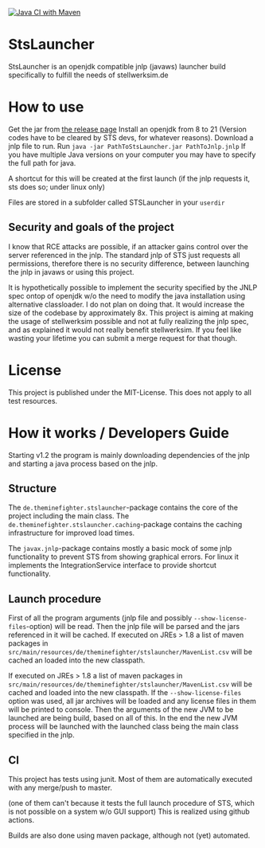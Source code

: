 [![Java CI with Maven](https://github.com/TheMinefighter/StsLauncher/actions/workflows/maven.yml/badge.svg)](https://github.com/TheMinefighter/StsLauncher/actions/workflows/maven.yml)
# StsLauncher
StsLauncher is an openjdk compatible jnlp (javaws) launcher build specifically to fulfill the needs of stellwerksim.de
# How to use
Get the jar from [the release page](https://github.com/TheMinefighter/StsLauncher/releases/)
Install an openjdk from 8 to 21 (Version codes have to be cleared by STS devs, for whatever reasons).
Download a jnlp file to run.
Run `java -jar PathToStsLauncher.jar PathToJnlp.jnlp`
If you have multiple Java versions on your computer you may have to specify the full path for java.

A shortcut for this will be created at the first launch
(if the jnlp requests it, sts does so; under linux only)

Files are stored in a subfolder called STSLauncher in your `userdir`
## Security and goals of the project
I know that RCE attacks are possible, if an attacker gains control over the server referenced in the jnlp.
The standard jnlp of STS just requests all permissions, 
therefore there is no security difference, between launching the jnlp in javaws or using this project.

It is hypothetically possible to implement the security specified by the JNLP spec ontop of openjdk
w/o the need to modify the java installation using alternative classloader.
I do not plan on doing that. It would increase the size of the codebase by approximately 8x.
This project is aiming at making the usage of stellwerksim possible and not at fully realizing the jnlp spec, 
and as explained it would not really benefit stellwerksim.
If you feel like wasting your lifetime you can submit a merge request for that though. 
# License
This project is published under the MIT-License.
This does not apply to all test resources.
# How it works / Developers Guide
Starting v1.2 the program is mainly downloading dependencies of the jnlp and starting a java process based on the jnlp.
## Structure
The `de.theminefighter.stslauncher`-package contains the core of the project including the main class.
The `de.theminefighter.stslauncher.caching`-package contains the caching infrastructure for improved load times.

The `javax.jnlp`-package contains mostly a basic mock of some jnlp functionality to prevent STS from showing graphical errors.
For linux it implements the IntegrationService interface to provide shortcut functionality.
## Launch procedure
First of all the program arguments (jnlp file and possibly `--show-license-files`-option) will be read.
Then the jnlp file will be parsed and the jars referenced in it will be cached.
If executed on JREs > 1.8 a list of maven packages in `src/main/resources/de/theminefighter/stslauncher/MavenList.csv` will be cached an loaded into the new classpath.

If executed on JREs > 1.8 a list of maven packages in 
`src/main/resources/de/theminefighter/stslauncher/MavenList.csv` will be cached and loaded into the new classpath.
If the `--show-license-files` option was used,
all jar archives will be loaded and any license files in them will be printed to console.
Then the arguments of the new JVM to be launched are being build, based on all of this.
In the end the new JVM process will be launched with the launched class being the main class specified in the jnlp.
## CI 
This project has tests using junit.
Most of them are automatically executed with any merge/push to master. 


(one of them can't because it tests the full launch procedure of STS, which is not possible on a system w/o GUI support)
This is realized using github actions.

Builds are also done using maven package, although not (yet) automated.
